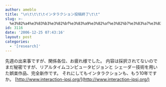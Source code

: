 ```yaml
---
author: ameblo
title: "\n\t\t\t\tインタラクション投稿終了\t\t"
slug: >-
  %e3%82%a4%e3%83%b3%e3%82%bf%e3%83%a9%e3%82%af%e3%82%b7%e3%83%a7%e3%83%b3%e6%8a%95%e7%a8%bf%e7%b5%82%e4%ba%86
id: 3116
date: '2006-12-25 07:43:16'
layout: post
categories:
  - '[research]'
---
```


先週の出来事ですが、関係各位、お疲れ様でした。 内容は採択されてないのでまだ秘密ですが、リアルタイムコンピュータビジョンと シェーダー技術を用いた娯楽作品、完全新作です。 それにしてもインタラクションも、もう10年ですか。 [http://www.interaction-ipsj.org/](http://www.interaction-ipsj.org/)